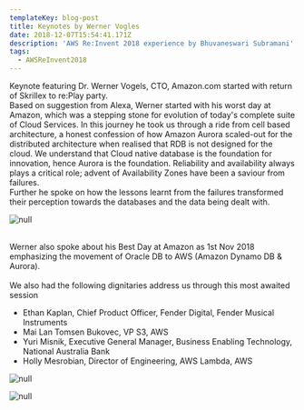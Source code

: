 ```yaml
---
templateKey: blog-post
title: Keynotes by Werner Vogles
date: 2018-12-07T15:54:41.171Z
description: 'AWS Re:Invent 2018 experience by Bhuvaneswari Subramani'
tags:
  - AWSReInvent2018
---
```

Keynote featuring Dr. Werner Vogels, CTO, Amazon.com started with return of Skrillex to re:Play party.\
Based on suggestion from Alexa, Werner started with his worst day at Amazon, which was a stepping stone for evolution of today's complete suite of Cloud Services. In this journey he took us through a ride from cell based architecture, a honest confession of how Amazon Aurora scaled-out for the distributed architecture when realised that RDB  is not designed for the cloud. We understand that Cloud native database is the foundation for innovation, hence Aurora is the foundation. Reliability and availability always plays a critical role; advent of Availability Zones have been a saviour from failures.\
Further he spoke on how the lessons learnt from the failures transformed their perception towards the databases and the data being dealt with. 

![null](/img/werner_1.png)

\
Werner also spoke about his Best Day at Amazon as 1st Nov 2018 emphasizing the movement of Oracle DB to AWS (Amazon Dynamo DB & Aurora).\
\
We also had the following dignitaries address us through this most awaited session

* Ethan Kaplan, Chief Product Officer, Fender Digital, Fender Musical Instruments
* Mai Lan Tomsen Bukovec, VP S3, AWS
* Yuri Misnik, Executive General Manager, Business Enabling Technology, National Australia Bank
* Holly Mesrobian, Director of Engineering, AWS Lambda, AWS

![null](/img/werner_2.png)

![null](/img/werner_3.png)
